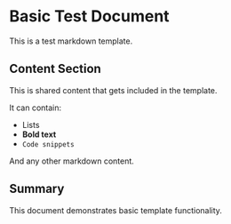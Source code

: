 # Basic Test Document

This is a test markdown template.

## Content Section

This is shared content that gets included in the template.

It can contain:
- Lists
- **Bold text**
- `Code snippets`

And any other markdown content.

## Summary

This document demonstrates basic template functionality.